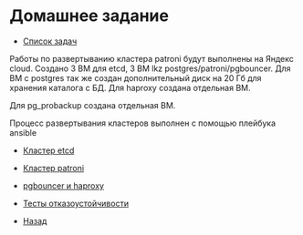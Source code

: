 # Домашнее задание


- [Список задач](Task.md)

Работы по развертыванию кластера patroni будут выполнены на Яндекс cloud.
Создано 3 ВМ для etcd, 3 ВМ lkz postgres/patroni/pgbouncer. Для ВМ с postgres так же создан дополнительный диск на 20 Гб для хранения каталога с БД.
Для haproxy создана отдельная ВМ.

Для pg_probackup создана отдельная ВМ.

Процесс развертывания кластеров выполнен с помощью плейбука ansible

- [Кластер etcd](etcd.md)
- [Кластер patroni](patroni.md)
- [pgbouncer и haproxy](pgbouncer.md)
- [Тесты отказоустойчивости](tests.md)

- [Назад](../README.md)
